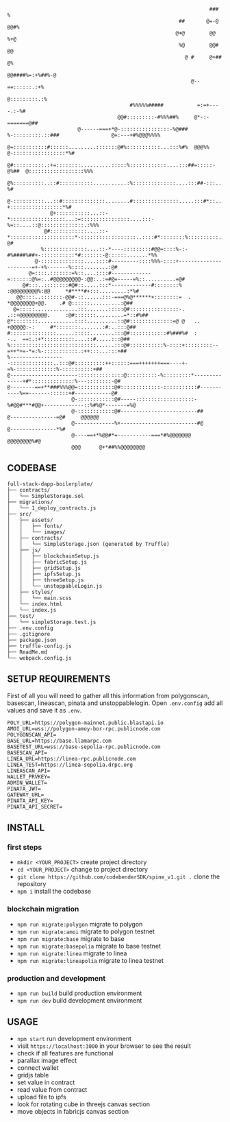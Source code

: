 ```
                                                                  ###         %                                     
                                                        ##       @=-@       @@#%                                    
                                                       @+@        @@        %+@                                     
                                                        %@        @@#      @@                                       
                                                          @ #     @+##    @%                                        
                                                           @@####%=:+%##%-@                                         
                                                            @--==::::::.:+%                                         
                                                             @:::::::::.:%                                          
                                        #%%%%%#####           =:=+----.:-%#                                         
                                    @@#:::::::::-#%%%##%     @*-:-=======@##                                        
                       @------===+*@-::::::::::::::::-%@###  %-:::::::::.::###                 @=:---+#%@@@%%%%     
                     @=:::::::::::#::::::.........:::::::@#%:::::::::::...:::%#%  @@@%%       @-:::::::::::::::::*%#
                   @#::::::::::.:+=::::::::..........:::::%::::::::::::....:::##=:::::-@%##  @::::::::::::::::::%%% 
                 @%::::::::::..::#:::::::::::...........:%::::::::::::::....:::##-:::..::*%%#:::::::::::::::::-%#   
                @-::::::::::...::#::::::::::::::........#:::::::::::::::.....:::#*::.....:-+:::::::::::::::::*%#    
              @+:::::::::::...::-*::::::::::::::::::...:=::::::::::::::::....:::-%=::....::@::::::::::::::.:%%%     
            @#::::::::::::....::-*:::::::::::::::::::::*-::::::::::::::::::..::::#*::::::::%::::::::::....-@#       
           %::::::::::::::....::-*----:::::::::#@@=::::%-:-#%####%##+-:::::::::::*#:::::::-@::::::.......*%%        
         @-::::::::::::::....::::#---------::::%%%-::::+----------------------=+-+%-------%::::........:@#          
       @=::::.:::::::=%::....::::#-------------=:::::::@%=:..#@@@@@@@@@-:@@:..:=#@=-----=%::..........=@#           
     @#:::..::::::::#@#::.....:::*-------------#::::::::%    :@@@@@@@@@%:@@     *#****#+:::.........:*%#            
   @@::::..:::::::-@@#-::......:::-===@%@******+::::::::=  .  *@@@@@@@@+@@.    .# @::::::..........:@##             
  @=:::::..............:::.......:::::@#::::::::::::::::-.  .::+@@@@@@@@@.     :@#:::::::.........=*::#%##          
@*::::::::............::::..........::@#::::::::::::::=@ @   ..  +@@@@@:-:     #*::::::::.......:#:..:::@##         
#:::::::::::::::......:::::........:::@#::::::::::::#%###%#  :      -..  ==:.:+*::::::::::....::#.....:::@##        
%::::::::::::::::::::::::::::......:::@#:::::::::::%-::::+:::::::::--=++*+=-*=:%-:::::::::::.:++:::...:::+##        
%------------------::::::::::::::..:::@#::::::::::++::::::===+++++++===----+-=%-:::::::::::::%-::::::::::+##        
@----------------------:::::::::::::::@::::::::::-%:::::::::*--------------+#*::::::::::::::%---::::::::-@#         
@--------==+**###%%%@@=::::::::::::@#:::::::::::::-:::::::::::#-----------%==-------::::::+#------------@#          
                     @-::::::::::::@#-----:::::::::::::::::::-%#@@#***#@@+-------------::%#%@*-------=%@            
                     @-::::::::::::@#-------------------------##       @---------------=@#     @@@@@@               
                     @-------------%+-------------------------#@      @---------------*%#                           
                     @----==+*%@@#*=-----------===*#%@@@@@@@               @@@@@@@@%#@                              
                     @@@      @+*##%%@@@@@@@@                                                                         
```

## CODEBASE

```
full-stack-dapp-boilerplate/
├── contracts/
│   └── SimpleStorage.sol
├── migrations/
│   └── 1_deploy_contracts.js
├── src/
│   ├── assets/
│   │   ├── fonts/
│   │   └── images/
│   ├── contracts/
│   │   └── SimpleStorage.json (generated by Truffle)
│   ├── js/
│   │   ├── blockchainSetup.js
│   │   ├── fabricSetup.js
│   │   ├── gridSetup.js
│   │   ├── ipfsSetup.js
│   │   ├── threeSetup.js
│   │   └── unstoppableLogin.js
│   ├── styles/
│   │   └── main.scss
│   └── index.html
│   └── index.js
├── test/
│   └── simpleStorage.test.js
├── .env.config
├── .gitignore
├── package.json
├── truffle-config.js
├── ReadMe.md
└── webpack.config.js
```

## SETUP REQUIREMENTS

First of all you will need to gather all this information from polygonscan, basescan, lineascan, pinata and unstoppablelogin. Open `.env.config` add all values and save it as `.env`.

```
POLY_URL=https://polygon-mainnet.public.blastapi.io
AMOI_URL=wss://polygon-amoy-bor-rpc.publicnode.com
POLYGONSCAN_API=
BASE_URL=https://base.llamarpc.com
BASETEST_URL=wss://base-sepolia-rpc.publicnode.com
BASESCAN_API=
LINEA_URL=https://linea-rpc.publicnode.com
LINEA_TEST=https://linea-sepolia.drpc.org
LINEASCAN_API=
WALLET_PRVKEY=
ADMIN_WALLET=
PINATA_JWT=
GATEWAY_URL=
PINATA_API_KEY=
PINATA_API_SECRET=
```

## INSTALL

### first steps

- `mkdir <YOUR_PROJECT>` create project directory
- `cd <YOUR_PROJECT>` change to project directory
- `git clone https://github.com/codebenderSDK/spine_v1.git .` clone the repository
- `npm i` install the codebase

### blockchain migration

- `npm run migrate:polygon` migrate to polygon
- `npm run migrate:amoi` migrate to polygon testnet
- `npm run migrate:base` migrate to base
- `npm run migrate:basepolia` migrate to base testnet
- `npm run migrate:linea` migrate to linea
- `npm run migrate:lineapolia` migrate to linea testnet

### production and development

- `npm run build` build production environment
- `npm run dev` build development environment

## USAGE

- `npm start` run development environment
- visit `https://localhost:3000` in your browser to see the result
- check if all features are functional
- parallax image effect
- connect wallet
- gridjs table
- set value in contract
- read value from contract
- upload file to ipfs
- look for rotating cube in threejs canvas section
- move objects in fabricjs canvas section

##
